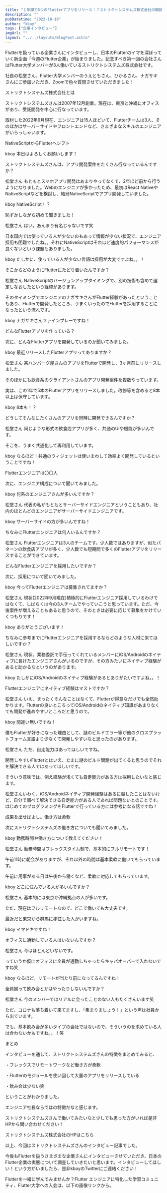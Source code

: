```yaml
---
title: "１年間で5つのFlutterアプリをリリース！？ストリクトシステムズ株式会社の開発効率がすごい"
description: ""
pubDatetime: "2022-10-18"
author: "kboy"
tags: ["企業インタビュー"]
imgUrl: ""
layout: "../../layouts/BlogPost.astro"
---
```



Flutterを扱っている企業さんにインタビューし、日本のFlutterのイマを深ぼっていく新企画「今週のFlutter企業」が始まりました。記念すべき第一回の会社さんはFlutter大学メンバーが3人働いているストリクトシステムズ株式会社です。



社長の松堂さん、Flutter大学メンバーのうえともさん、ひかるさん、ナガサキさんにご参加いただき、Zoomで色々質問させていただきました！



ストリクトシステムズ株式会社とは







ストリクトシステムズさんは2007年12月創業。現在は、東京と沖縄にオフィスがあり、受託開発を中心に行なっています。



取材した2022年9月現在、エンジニアは15人ほどいて、Flutterチームは3人、そのほかはサーバーサイドやフロントエンドなど、さまざまなスキルのエンジニアがいらっしゃいます。



NativeScriptからFlutterへシフト







kboy
本日はよろしくお願いします！



ストリクトシステムズさんは、アプリ開発案件をたくさん行なっているんですか？




松堂さん
もともとスマホアプリ開発はあまりやってなくて、2年ほど前から行うようになりました。Webのエンジニアが多かったため、最初はReact NativeやNativeScriptなどを検討し、結局NativeScriptでアプリ開発していました。




kboy
NativeScript！？



恥ずかしながら初めて聞きました！




松堂さん
はい。あんまり有名じゃないです笑



日本国内では使っている人が少ないのもあって情報が少ない状況で、エンジニア採用も困難でしたね。。それにNativeScriptはそれほど速度的パフォーマンスが良くないという課題もありました。




kboy
たしかに、使っている人が少ない言語は採用が大変ですよね。。！



そこからどのようにFlutterにたどり着いたんですか？




松堂さん
NativeScriptのバージョンアップタイミングで、別の技術も含めて選定しなおしたという経緯があります。



そのタイミングでエンジニアのナガサキさんがFlutter経験があったということもあり、Flutterで開発したところ、うまくいったのでFlutterを採用することになったという流れです。




kboy
ナガサキさんファインプレーですね！




どんなFlutterアプリを作っている？







次に、どんなFlutterアプリを開発しているのか聞いてみました。



kboy
最近リリースしたFlutterアプリってありますか？




松堂さん
某ハンバーグ屋さんのアプリをFlutterで開発し、3ヶ月前にリリースしました。



そのほかにも飲食系のクライアントさんのアプリ開発案件を複数やっています。



実は、この1年で5本のFlutterアプリをリリースしました。改修等を含めると8本以上は保守しています。




kboy
8本も！？



どうしてそんなにたくさんのアプリを同時に開発できるんですか？




松堂さん
同じような形式の飲食店アプリが多く、共通のUIや機能が多いんです。



そこを、うまく共通化して再利用しています。




kboy
なるほど！共通のウィジェットは使いまわして効率よく開発しているということですね！




Flutterエンジニアは〇〇人







次に、エンジニア構成について聞いてみました。



kboy
何系のエンジニアさんが多いんですか？




松堂さん
代表の私がもともとサーバーサイドエンジニアということもあり、社内のほとんどのエンジニアがサーバーサイドエンジニアです。




kboy
サーバーサイドの方が多いんですね！



ちなみにFlutterエンジニアは何人いるんですか？




松堂さん
Flutterエンジニアは3人のチームです。少人数ではありますが、似たパターンの飲食店アプリが多く、少人数でも短期間で多くのFlutterアプリをリリースすることができています。




どんなFlutterエンジニアを採用したいですか？







次に、採用について聞いてみました。



kboy
今ってFlutterエンジニアは募集されてますか？




松堂さん
現状(2022年9月現在)積極的にFlutterエンジニア採用しているわけではなくて、しばらくは今の3人チームでやっていこうと思っています。ただ、今後案件が増えることもあると思うので、そのときは必要に応じて募集をかけていくつもりです！




kboy
ありがとうございます！



ちなみに参考までにFlutterエンジニアを採用するならどのような人材に来てほしいですか？




松堂さん
現状、業務委託で手伝ってくれているメンバーにiOS/Androidのネイティブに長けたエンジニアさんがいるのですが、その方みたいにネイティブ経験があると助かるなというのがあります。




kboy
たしかにiOS/Androidのネイティブ経験があるとありがたいですよね。。！



Flutterエンジニアにネイティブ経験はマストですか？




松堂さん
いえ、まったくそんなことはなくて、Flutterが得意なだけでも全然助かります。Flutterの良いところってiOS/Androidのネイティブ知識があまりなくても開発が進めやすいところだと思うので。




kboy
間違い無いですね！



僕もFlutterが好きになった理由として、謎のビルドエラー等が他のクロスプラットフォーム言語より少なくて開発しやすいなと思ったのがあります。




松堂さん
ただ、自走能力はあってほしいですね。



開発しやすいFlutterとはいえ、たまに謎のビルド問題が出てくると思うのでそれを解決できる人ではあってほしいです。



そういう意味では、例え経験が浅くても自走能力がある方は採用したいなと感じます。




松堂さんいわく、iOS/Androidネイティブ開発経験はあるに越したことはないけど、自分で調べて解決できる自走能力がある人であれば問題ないとのことです。はじめてのプログラミングをFlutterで行っている方には参考になる話ですね！



成果を出せばよし。働き方は柔軟







次にストリクトシステムズの働き方についても聞いてみました。



kboy
勤務時間や働き方について教えてください！




松堂さん
勤務時間はフレックスタイム制で、基本的にフルリモートです！



午前11時に朝会がありますが、それ以外の時間は基本柔軟に働いてもらっています。



午前に用事がある日は午後から働くなど、柔軟に対応してもらっています。




kboy
どこに住んでいる人が多いんですか？




松堂さん
基本的には東京か沖縄拠点の人が多いです。



ただ、現在はフルリモートなので、どこで働いても大丈夫です。



最近だと東京から群馬に移住した人がいますね。




kboy
イマドキですね！



オフィスに通勤している人はいないんですか？




松堂さん
今はほとんどいないです。



っていうか仮にオフィスに全員が通勤しちゃったらキャパオーバーで入れないですね笑




kboy
なるほど。リモートが当たり前になってるんですね！



全員揃って飲み会とかはやったりしないんですか？




松堂さん
今のメンバーではリアルに会ったことのない人もたくさんいます笑



ただ、コロナも落ち着いて来てますし、「集まりましょう！」という声は社員から出ています。



でも、基本飲み会が多いタイプの会社ではないので、そういうのを求めている人は合わないかもですね。。！笑




まとめ



インタビューを通して、ストリクトシステムズさんの特徴をまとめてみると、



・フレックスでリモートワークなど働き方が柔軟



・Flutterのモジュールを使い回して大量のアプリをリリースしている



・飲み会は少ない笑



ということがわかりました。



エンジニア社長ならではの特徴だなと感じます。



ストリクトシステムズさんで働いてみたいなと少しでも思った方がいれば是非HPから問い合わせください！




ストリクトシステムズ株式会社のHPはこちら




以上、今回はストリクトシステムズさんのインタビュー記事でした。



今後もFlutterを扱うさまざまな企業さんにインタビューさせていただき、日本のFlutter企業の実態について調査していきたいと思います。インタビューしてほしい！という方がいましたら、是非kboyのTwitterにご連絡ください！




Flutterを一緒に学んでみませんか？Flutter エンジニアに特化した学習コミュニティ、Flutter大学への入会は、以下の画像リンクから。







